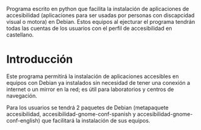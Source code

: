 Programa escrito en python que facilita la instalación de aplicaciones de accesibilidad (aplicaciones para ser usadas por personas con discapcidad visual o motora) en Debian. Estos equipos al ejecturar el programa tendrán todas las cuentas de los usuarios  con el perfil de accesibilidad en castellano.

# Introducción #

Este programa permitirá la instalación de aplicaciones accesibles en equipos con Debian ya instalados sin necesidad de tener una conexión a internet o un mirror en la red; es útil para laboratorios y centros de navegación.

Para los usuarios se tendrá 2 paquetes de Debian (metapaquete accesibilidad, accesibilidad-gnome-conf-spanish y accesibilidad-gnome-conf-english) que facilitará la instalación de sus equipos.
